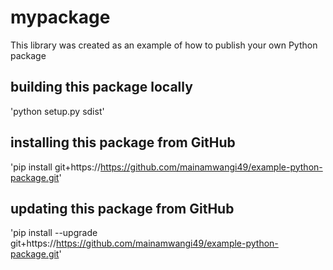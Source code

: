 # mypackage
This library was created as an example of how to publish your own Python package

## building this package locally
'python setup.py sdist'

## installing this package from GitHub
'pip install git+https://https://github.com/mainamwangi49/example-python-package.git'

## updating this package from GitHub
'pip install --upgrade git+https://https://github.com/mainamwangi49/example-python-package.git'